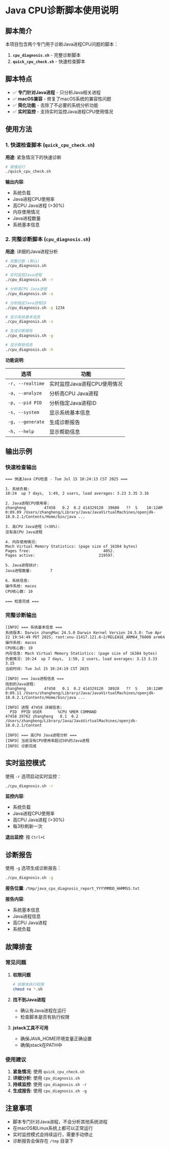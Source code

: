 # Java CPU诊断脚本使用说明

## 脚本简介

本项目包含两个专门用于诊断Java进程CPU问题的脚本：

1. **`cpu_diagnosis.sh`** - 完整诊断脚本
2. **`quick_cpu_check.sh`** - 快速检查脚本

## 脚本特点

- ✅ **专门针对Java进程** - 只分析Java相关进程
- ✅ **macOS兼容** - 修复了macOS系统的兼容性问题
- ✅ **简化功能** - 去除了不必要的系统分析功能
- ✅ **实时监控** - 支持实时监控Java进程CPU使用情况

## 使用方法

### 1. 快速检查脚本 (`quick_cpu_check.sh`)

**用途**: 紧急情况下的快速诊断

```bash
# 直接运行
./quick_cpu_check.sh
```

**输出内容**:
- 系统负载
- Java进程CPU使用率
- 高CPU Java进程 (>30%)
- 内存使用情况
- Java进程数量
- 系统基本信息

### 2. 完整诊断脚本 (`cpu_diagnosis.sh`)

**用途**: 详细的Java进程分析

```bash
# 完整诊断 (默认)
./cpu_diagnosis.sh

# 实时监控Java进程
./cpu_diagnosis.sh -r

# 分析高CPU Java进程
./cpu_diagnosis.sh -a

# 分析指定Java进程ID
./cpu_diagnosis.sh -p 1234

# 显示系统基本信息
./cpu_diagnosis.sh -s

# 生成诊断报告
./cpu_diagnosis.sh -g

# 显示帮助信息
./cpu_diagnosis.sh -h
```

**功能说明**:

| 选项 | 功能 |
|------|------|
| `-r, --realtime` | 实时监控Java进程CPU使用情况 |
| `-a, --analyze` | 分析高CPU Java进程 |
| `-p, --pid PID` | 分析指定Java进程ID |
| `-s, --system` | 显示系统基本信息 |
| `-g, --generate` | 生成诊断报告 |
| `-h, --help` | 显示帮助信息 |

## 输出示例

### 快速检查输出
```
=== 快速Java CPU检查 - Tue Jul 15 10:24:13 CST 2025 ===

1. 系统负载:
10:24  up 7 days,  1:49, 2 users, load averages: 3.23 3.35 3.16

2. Java进程CPU使用率:
zhangheng        47458   0.2  0.2 414329120  39600   ??  S    10:12AM   0:09.09 /Users/zhangheng/Library/Java/JavaVirtualMachines/openjdk-18.0.2.1/Contents/Home/bin/java ...

3. 高CPU Java进程 (>30%):
没有高CPU Java进程

4. 内存使用情况:
Mach Virtual Memory Statistics: (page size of 16384 bytes)
Pages free:                                4052.
Pages active:                            219597.

5. Java进程统计:
Java进程数量:        7

6. 系统信息:
操作系统: macos
CPU核心数: 10

=== 检查完成 ===
```

### 完整诊断输出
```
[INFO] === 系统基本信息 ===
系统版本: Darwin zhangMac 24.5.0 Darwin Kernel Version 24.5.0: Tue Apr 22 19:54:49 PDT 2025; root:xnu-11417.121.6~2/RELEASE_ARM64_T6000 arm64
操作系统: macos
CPU核心数: 10
内存信息: Mach Virtual Memory Statistics: (page size of 16384 bytes)
负载情况: 10:24  up 7 days,  1:50, 2 users, load averages: 3.13 3.33 3.15
当前时间: Tue Jul 15 10:24:19 CST 2025

[INFO] === Java进程信息 ===
找到的Java进程:
zhangheng        47458   0.1  0.2 414329120  38928   ??  S    10:12AM   0:09.11 /Users/zhangheng/Library/Java/JavaVirtualMachines/openjdk-18.0.2.1/Contents/Home/bin/java ...

[INFO] 进程 47458 详细信息:
  PID  PPID USER       %CPU %MEM COMMAND
47458 29762 zhangheng   0.1  0.2 /Users/zhangheng/Library/Java/JavaVirtualMachines/openjdk-18.0.2.1/Content

[INFO] === 高CPU Java进程分析 ===
[INFO] 当前没有CPU使用率超过50%的Java进程
[INFO] 诊断完成
```

## 实时监控模式

使用 `-r` 选项启动实时监控：

```bash
./cpu_diagnosis.sh -r
```

**监控内容**:
- 系统负载
- Java进程CPU使用率
- 高CPU Java进程 (>30%)
- 每3秒刷新一次

**退出监控**: 按 `Ctrl+C`

## 诊断报告

使用 `-g` 选项生成诊断报告：

```bash
./cpu_diagnosis.sh -g
```

**报告位置**: `/tmp/java_cpu_diagnosis_report_YYYYMMDD_HHMMSS.txt`

**报告内容**:
- 系统基本信息
- Java进程信息
- 高CPU Java进程
- 系统负载

## 故障排查

### 常见问题

1. **权限问题**
   ```bash
   # 给脚本执行权限
   chmod +x *.sh
   ```

2. **找不到Java进程**
   - 确认有Java进程在运行
   - 检查脚本是否有执行权限

3. **jstack工具不可用**
   - 确保JAVA_HOME环境变量正确设置
   - 确保jstack在PATH中

### 使用建议

1. **紧急情况**: 使用 `quick_cpu_check.sh`
2. **详细分析**: 使用 `cpu_diagnosis.sh`
3. **持续监控**: 使用 `cpu_diagnosis.sh -r`
4. **生成报告**: 使用 `cpu_diagnosis.sh -g`

## 注意事项

- 脚本专门针对Java进程，不会分析其他系统进程
- 在macOS和Linux系统上都可以正常运行
- 实时监控模式会持续运行，需要手动停止
- 诊断报告会保存在 `/tmp` 目录下 